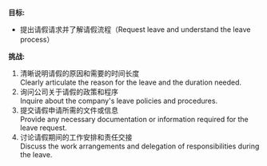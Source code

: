 **目标:**
- 提出请假请求并了解请假流程（Request leave and understand the leave process）

**挑战:**
1. 清晰说明请假的原因和需要的时间长度  
   Clearly articulate the reason for the leave and the duration needed.
2. 询问公司关于请假的政策和程序  
   Inquire about the company's leave policies and procedures.
3. 提交请假申请所需的文件或信息  
   Provide any necessary documentation or information required for the leave request.
4. 讨论请假期间的工作安排和责任交接  
   Discuss the work arrangements and delegation of responsibilities during the leave.
